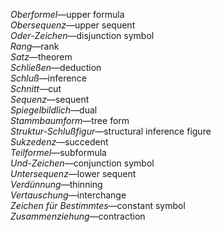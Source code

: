
*Oberformel*—upper formula  
*Obersequenz*—upper sequent  
*Oder-Zeichen*—disjunction symbol  
*Rang*—rank  
*Satz*—theorem  
*Schließen*—deduction  
*Schluß*—inference  
*Schnitt*—cut  
*Sequenz*—sequent  
*Spiegelbildlich*—dual  
*Stammbaumform*—tree form  
*Struktur-Schlußfigur*—structural inference figure  
*Sukzedenz*—succedent  
*Teilformel*—subformula  
*Und-Zeichen*—conjunction symbol  
*Untersequenz*—lower sequent  
*Verdünnung*—thinning  
*Vertauschung*—interchange  
*Zeichen für Bestimmtes*—constant symbol  
*Zusammenziehung*—contraction
